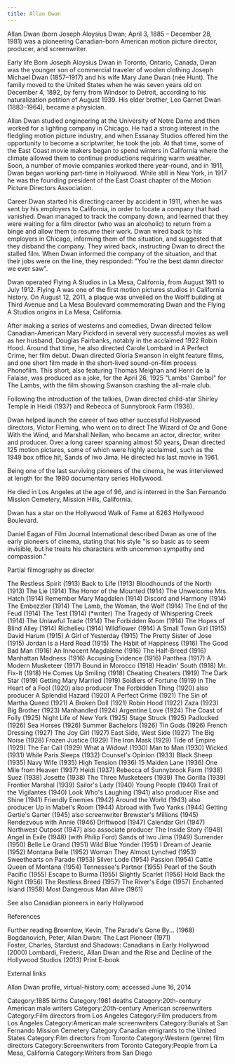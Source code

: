 ```yaml
---
title: Allan Dwan
---
```

Allan Dwan (born Joseph Aloysius Dwan; April 3, 1885 – December 28, 1981) was a pioneering Canadian-born American motion picture director, producer, and screenwriter.

Early life
Born Joseph Aloysius Dwan in Toronto, Ontario, Canada, Dwan was the younger son of commercial traveler of woolen clothing Joseph Michael Dwan (1857–1917) and his wife Mary Jane Dwan (née Hunt). The family moved to the United States when he was seven years old on December 4, 1892, by ferry from Windsor to Detroit, according to his naturalization petition of August 1939. His elder brother, Leo Garnet Dwan (1883–1964), became a physician.

Allan Dwan studied engineering at the University of Notre Dame and then worked for a lighting company in Chicago. He had a strong interest in the fledgling motion picture industry, and when Essanay Studios offered him the opportunity to become a scriptwriter, he took the job. At that time, some of the East Coast movie makers began to spend winters in California where the climate allowed them to continue productions requiring warm weather. Soon, a number of movie companies worked there year-round, and in 1911, Dwan began working part-time in Hollywood. While still in New York, in 1917 he was the founding president of the East Coast chapter of the Motion Picture Directors Association.

Career
Dwan started his directing career by accident in 1911, when he was sent by his employers to California, in order to locate a company that had vanished. Dwan managed to track the company down, and learned that they were waiting for a film director (who was an alcoholic) to return from a binge and allow them to resume their work. Dwan wired back to his employers in Chicago, informing them of the situation, and suggested that they disband the company. They wired back, instructing Dwan to direct the stalled film. When Dwan informed the company of the situation, and that their jobs were on the line, they responded: "You're the best damn director we ever saw".

Dwan operated Flying A Studios in La Mesa, California, from August 1911 to July 1912. Flying A was one of the first motion pictures studios in California history. On August 12, 2011, a plaque was unveiled on the Wolff building at Third Avenue and La Mesa Boulevard commemorating Dwan and the Flying A Studios origins in La Mesa, California.

After making a series of westerns and comedies, Dwan directed fellow Canadian-American Mary Pickford in several very successful movies as well as her husband, Douglas Fairbanks, notably in the acclaimed 1922 Robin Hood. Around that time, he also directed Carole Lombard in A Perfect Crime, her film debut. Dwan directed Gloria Swanson in eight feature films, and one short film made in the short-lived sound-on-film process Phonofilm. This short, also featuring Thomas Meighan and Henri de la Falaise, was produced as a joke, for the April 26, 1925 "Lambs' Gambol" for The Lambs, with the film showing Swanson crashing the all-male club.

Following the introduction of the talkies, Dwan directed child-star Shirley Temple in Heidi (1937) and Rebecca of Sunnybrook Farm (1938).

Dwan helped launch the career of two other successful Hollywood directors, Victor Fleming, who went on to direct The Wizard of Oz and Gone With the Wind, and Marshall Neilan, who became an actor, director, writer and producer. Over a long career spanning almost 50 years, Dwan directed 125 motion pictures, some of which were highly acclaimed, such as the 1949 box office hit, Sands of Iwo Jima. He directed his last movie in 1961.

Being one of the last surviving pioneers of the cinema, he was interviewed at length for the 1980 documentary series Hollywood.

He died in Los Angeles at the age of 96, and is interred in the San Fernando Mission Cemetery, Mission Hills, California.

Dwan has a star on the Hollywood Walk of Fame at 6263 Hollywood Boulevard.

Daniel Eagan of Film Journal International described Dwan as one of the early pioneers of cinema, stating that his style "is so basic as to seem invisible, but he treats his characters with uncommon sympathy and compassion."

Partial filmography as director

The Restless Spirit (1913)
Back to Life (1913)
Bloodhounds of the North (1913)
The Lie (1914)
The Honor of the Mounted (1914)
 The Unwelcome Mrs. Hatch (1914)
Remember Mary Magdalen (1914)
Discord and Harmony (1914)
The Embezzler (1914)
The Lamb, the Woman, the Wolf (1914)
The End of the Feud (1914)
The Test (1914) (*writer)
The Tragedy of Whispering Creek (1914)
The Unlawful Trade (1914)
The Forbidden Room (1914)
The Hopes of Blind Alley (1914)
Richelieu (1914)
 Wildflower (1914)
A Small Town Girl (1915)
David Harum (1915)
A Girl of Yesterday (1915)
The Pretty Sister of Jose (1915)
 Jordan Is a Hard Road (1915)
The Habit of Happiness (1916)
The Good Bad Man (1916)
An Innocent Magdalene (1916)
The Half-Breed (1916)
Manhattan Madness (1916)
Accusing Evidence (1916)
Panthea (1917)
A Modern Musketeer (1917)
Bound in Morocco (1918)
Headin' South (1918)
Mr. Fix-It (1918)
He Comes Up Smiling (1918)
Cheating Cheaters (1919)
The Dark Star (1919)
Getting Mary Married (1919)
Soldiers of Fortune (1919)
In The Heart of a Fool (1920) also producer
The Forbidden Thing (1920) also producer
A Splendid Hazard (1920)
A Perfect Crime (1921)
 The Sin of Martha Queed (1921)
 A Broken Doll (1921)
Robin Hood (1922)
Zaza (1923)
Big Brother (1923)
Manhandled (1924)
Argentine Love (1924)
The Coast of Folly (1925)
Night Life of New York (1925)
Stage Struck (1925)
Padlocked (1926)
Sea Horses (1926)
Summer Bachelors (1926)
Tin Gods (1926)
French Dressing (1927)
The Joy Girl (1927)
East Side, West Side (1927)
The Big Noise (1928)
Frozen Justice (1929)
The Iron Mask (1929)
Tide of Empire (1929)
The Far Call (1929)
What a Widow! (1930)
Man to Man (1930)
Wicked (1931)
While Paris Sleeps (1932)
Counsel's Opinion (1933)
Black Sheep (1935)
Navy Wife (1935)
High Tension (1936)
15 Maiden Lane (1936)
One Mile from Heaven (1937)
Heidi (1937)
Rebecca of Sunnybrook Farm (1938)
Suez (1938)
 Josette (1938)
The Three Musketeers (1939)
The Gorilla (1939)
Frontier Marshal (1939)
Sailor's Lady (1940)
Young People (1940)
Trail of the Vigilantes (1940)
Look Who's Laughing (1941) also producer
Rise and Shine (1941)
Friendly Enemies (1942)
Around the World (1943) also producer
Up in Mabel's Room (1944)
Abroad with Two Yanks (1944)
Getting Gertie's Garter (1945) also screenwriter
Brewster's Millions (1945)
Rendezvous with Annie (1946)
Driftwood (1947)
Calendar Girl (1947)
Northwest Outpost (1947) also associate producer
The Inside Story (1948)
Angel in Exile (1948) (with Philip Ford)
Sands of Iwo Jima (1949)
Surrender (1950)
Belle Le Grand (1951)
Wild Blue Yonder (1951)
I Dream of Jeanie (1952)
Montana Belle (1952)
Woman They Almost Lynched (1953)
 Sweethearts on Parade (1953)
Silver Lode (1954)
Passion (1954)
Cattle Queen of Montana (1954)
Tennessee's Partner (1955)
Pearl of the South Pacific (1955)
Escape to Burma (1955)
Slightly Scarlet (1956)
Hold Back the Night (1956)
The Restless Breed (1957)
The River's Edge (1957)
Enchanted Island (1958)
Most Dangerous Man Alive (1961)

See also
Canadian pioneers in early Hollywood

References

Further reading
Brownlow, Kevin, The Parade's Gone By... (1968)  
Bogdanovich, Peter, Allan Dwan: The Last Pioneer (1971)   
Foster, Charles, Stardust and Shadows: Canadians in Early Hollywood (2000) 
Lombardi, Frederic, Allan Dwan and the Rise and Decline of the Hollywood Studios (2013)
Print  E-book 

External links

Allan Dwan profile, virtual-history.com; accessed June 16, 2014

Category:1885 births
Category:1981 deaths
Category:20th-century American male writers
Category:20th-century American screenwriters
Category:Film directors from Los Angeles
Category:Film producers from Los Angeles
Category:American male screenwriters
Category:Burials at San Fernando Mission Cemetery
Category:Canadian emigrants to the United States
Category:Film directors from Toronto
Category:Western (genre) film directors
Category:Screenwriters from Toronto
Category:People from La Mesa, California
Category:Writers from San Diego